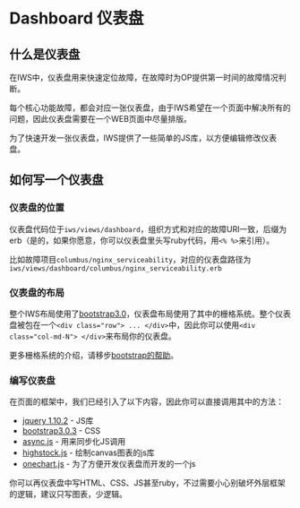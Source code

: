 # Dashboard 仪表盘
## 什么是仪表盘

在IWS中，仪表盘用来快速定位故障，在故障时为OP提供第一时间的故障情况判断。

每个核心功能故障，都会对应一张仪表盘，由于IWS希望在一个页面中解决所有的问题，因此仪表盘需要在一个WEB页面中尽量排版。

为了快速开发一张仪表盘，IWS提供了一些简单的JS库，以方便编辑修改仪表盘。

## 如何写一个仪表盘

### 仪表盘的位置

仪表盘代码位于`iws/views/dashboard`，组织方式和对应的故障URI一致，后缀为erb（是的，如果你愿意，你可以仪表盘里头写ruby代码，用`<% %>`来引用）。

比如故障项目`columbus/nginx_serviceability`，对应的仪表盘路径为`iws/views/dashboard/columbus/nginx_serviceability.erb`

### 仪表盘的布局

整个IWS布局使用了[bootstrap3.0](http://v3.bootcss.com)，仪表盘布局使用了其中的栅格系统。整个仪表盘被包在一个`<div class="row"> ... </div>`中，因此你可以使用`<div class="col-md-N"> </div>`来布局你的仪表盘。

更多栅格系统的介绍，请移步[bootstrap的帮助](http://v3.bootcss.com/css/#grid)。

### 编写仪表盘

在页面的框架中，我们已经引入了以下内容，因此你可以直接调用其中的方法：

* [jquery 1.10.2](http://www.w3school.com.cn/jquery/index.asp) - JS库
* [bootstrap3.0.3](http://v3.bootcss.com) - CSS
* [async.js](https://github.com/caolan/async) - 用来同步化JS调用
* [highstock.js](http://www.highcharts.com/) - 绘制canvas图表的js库
* [onechart.js](/help/onechart) - 为了方便开发仪表盘而开发的一个js

你可以再仪表盘中写HTML、CSS、JS甚至ruby，不过需要小心别破坏外层框架的逻辑，建议只写图表，少逻辑。

